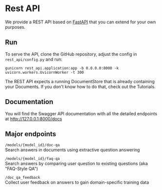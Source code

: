 <!---
title: "Rest API"
metaTitle: "Rest API"
metaDescription: ""
slug: "/docs/rest_api"
date: "2020-09-03"
id: "rest_apimd"
--->

# Rest API

We provide a REST API based on [FastAPI](https://fastapi.tiangolo.com/) that you can extend for your own purposes.

## Run 
To serve the API, clone the GitHub repository, adjust the config in `rest_api/config.py` and run:

``` 
gunicorn rest_api.application:app -b 0.0.0.0:8000 -k uvicorn.workers.UvicornWorker -t 300
```

<div class="alert info">
The REST API expects a running DocumentStore that is already containing your Documents.
If you don't know how to do that, check out the Tutorials.
</div>

## Documentation 
You will find the Swagger API documentation with all the detailed endpoints at http://127.0.0.1:8000/docs

## Major endpoints

`/models/{model_id}/doc-qa`  
Search answers in documents using extractive question answering

`/models/{model_id}/faq-qa`  
Search answers by comparing user question to existing questions (aka "FAQ-Style QA")

`/doc_qa_feedback`  
Collect user feedback on answers to gain domain-specific training data
